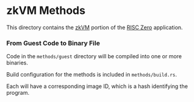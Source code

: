# zkVM Methods

This directory contains the [zkVM] portion of the [RISC Zero] application.

### From Guest Code to Binary File

Code in the `methods/guest` directory will be compiled into one or more binaries.

Build configuration for the methods is included in `methods/build.rs`.

Each will have a corresponding image ID, which is a hash identifying the program.


[zkVM]: https://dev.risczero.com/zkvm
[RISC Zero]: https://www.risczero.com/
[guest programs]: https://dev.risczero.com/terminology#guest-program
[on-chain logic]: ../contracts/
[guest/src/bin]: ./guest/src/bin/
[Guest Code 101]: https://dev.risczero.com/zkvm/developer-guide/guest-code-101
[RISC Zero examples]: https://github.com/risc0/tree/v0.18.0/examples
